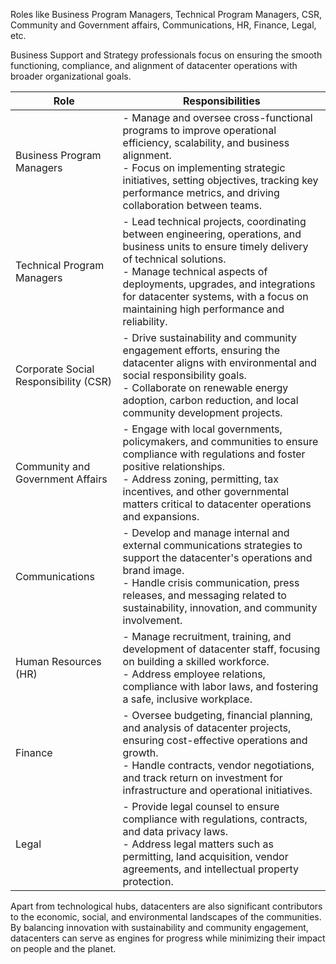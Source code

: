 
Roles like Business Program Managers, Technical Program Managers, CSR, Community and Government affairs, Communications, HR, Finance, Legal, etc. 

Business Support and Strategy professionals focus on ensuring the smooth functioning, compliance, and alignment of datacenter operations with broader organizational goals.


| Role                         | Responsibilities                                                                                                                        |
|------------------------------|-----------------------------------------------------------------------------------------------------------------------------------------|
| Business Program Managers     | - Manage and oversee cross-functional programs to improve operational efficiency, scalability, and business alignment.</br>- Focus on implementing strategic initiatives, setting objectives, tracking key performance metrics, and driving collaboration between teams. |
| Technical Program Managers    | - Lead technical projects, coordinating between engineering, operations, and business units to ensure timely delivery of technical solutions.</br>- Manage technical aspects of deployments, upgrades, and integrations for datacenter systems, with a focus on maintaining high performance and reliability. |
| Corporate Social Responsibility (CSR) | - Drive sustainability and community engagement efforts, ensuring the datacenter aligns with environmental and social responsibility goals.</br>- Collaborate on renewable energy adoption, carbon reduction, and local community development projects. |
| Community and Government Affairs | - Engage with local governments, policymakers, and communities to ensure compliance with regulations and foster positive relationships.</br>- Address zoning, permitting, tax incentives, and other governmental matters critical to datacenter operations and expansions. |
| Communications               | - Develop and manage internal and external communications strategies to support the datacenter's operations and brand image.</br>- Handle crisis communication, press releases, and messaging related to sustainability, innovation, and community involvement. |
| Human Resources (HR)         | - Manage recruitment, training, and development of datacenter staff, focusing on building a skilled workforce.</br>- Address employee relations, compliance with labor laws, and fostering a safe, inclusive workplace. |
| Finance                      | - Oversee budgeting, financial planning, and analysis of datacenter projects, ensuring cost-effective operations and growth.</br>- Handle contracts, vendor negotiations, and track return on investment for infrastructure and operational initiatives. |
| Legal                        | - Provide legal counsel to ensure compliance with regulations, contracts, and data privacy laws.</br>- Address legal matters such as permitting, land acquisition, vendor agreements, and intellectual property protection. |

Apart from technological hubs, datacenters are also significant contributors to the economic, social, and environmental landscapes of the communities. By balancing innovation with sustainability and community engagement, datacenters can serve as engines for progress while minimizing their impact on people and the planet.